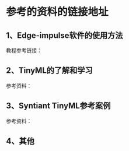 # 参考的资料的链接地址

## 1、Edge-impulse软件的使用方法

教程参考链接：

[1]: https://blog.csdn.net/weixin_51651698/article/details/121320786?spm=1001.2014.3001.5502	"使用openmv4plus配套的edge impulse训练数字识别"
[2]: https://www.zhihu.com/people/wu555-53-8/posts	"RP2040 + Arduino + TinyML 进行手势动作识别"
[3]: https://docs.edgeimpulse.com/docs/tutorials/running-your-impulse-locally/on-your-syntiant-tinyml-board	"在Synatiant TinyML开发板运行 NN模型"

[4]: https://create.arduino.cc/projecthub/gatoninja236/tinyml-keyword-detection-for-controlling-rgb-lights-9f51e9?ref=platform&amp;ref_id=424_trending___&amp;offset=4#apps	"用于控制 RGB 灯的TinyML检测关键词"
[5]: https://mp.weixin.qq.com/s/wz8qEFhDIg9M2Z1As8oqZQ	"Arduino使用TinyML扫描植物的叶子确定植物的健康"
[6]: https://www.eetree.cn/wiki/arduino	"电子森林的arduino资料"
[7]: https://discuss.tf.wiki/t/topic/1719	"TF深度学习中文社区"
[8]: http://c.biancheng.net/tensorflow/	"TF深度学习教程"
[9]: https://wiki.seeedstudio.com/cn/Wio-Terminal-TinyML/	"seeedstudio学习平台"
[10]: https://github.com/Seeed-Studio/Seeed_Arduino_WioTerminal_TinyML_Course	"用Wio Terminal 实现TinyML 课程"
[11]: https://create.arduino.cc/projecthub/search?q=TinyML	"ardunio的TinyML的设计"
[12]: https://wiki.seeedstudio.com/cn/Wio-Terminal-TinyML-EI-1/	"Wio Terminal Edge Impulse 入门"
[13]: https://tensorflow.google.cn/	"TensorFlow中文学习网站"
[14]: https://tf.wiki/zh_hans/basic/installation.html	"TensorFlow 安装与环境配置-简单粗暴"
[15]: https://zhuanlan.zhihu.com/p/382980557	"安装Anaconda3以及配置环境变量"
[16]: https://blog.csdn.net/kingEricbboy/article/details/105623396	"This Python interpreter is in a conda environment问题解决"



## 2、TinyML的了解和学习

参考资料：

[1]: https://mp.weixin.qq.com/s/TWhl34lCgeR89GzT1QsWwA	"一文读懂即将引爆的TinyML：在边缘侧实现超低功耗机器学习"
[2]: https://www.eetree.cn/doc/detail/2273	"TinyML相关的文档"



## 3、Syntiant TinyML参考案例

参考资料：

[1]: https://forum.edgeimpulse.com/search?q=syntiant%20tinyml	"edgeimpules官网论坛"
[2]: https://44-2.de/goodwatch-eink-alarm-clock-with-voice-recognition/	"第三方案例"
[3]: https://github.com/rdpoor?tab=repositories	"低功耗案例"

[4]: https://www.edgeimpulse.com/blog/announcing-support-for-syntiant-ndp101-processor-and-tinyml-development-board	"官网介绍这款开发板"
[5]: https://docs.edgeimpulse.com/docs/deployment/running-your-impulse-locally/deploy-your-model-as-a-c-library	"代码解析"
[6]: https://docs.edgeimpulse.com/reference/c++-inference-sdk-library/macros/model_metadatah	"API的C++SDK解析"



## 4、其他
